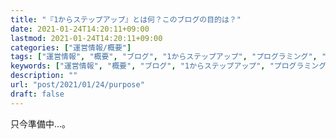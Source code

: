 ```yaml
---
title: "『1からステップアップ』とは何？このブログの目的は？"
date: 2021-01-24T14:20:11+09:00
lastmod: 2021-01-24T14:20:11+09:00
categories: ["運営情報/概要"]
tags: ["運営情報", "概要", "ブログ", "1からステップアップ", "プログラミング", "オセロ", "マジック：ザ・ギャザリング", "MTG"]
keywords: ["運営情報", "概要", "ブログ", "1からステップアップ", "プログラミング", "オセロ", "マジック：ザ・ギャザリング", "MTG"]
description: ""
url: "post/2021/01/24/purpose"
draft: false
---
```

只今準備中…。
